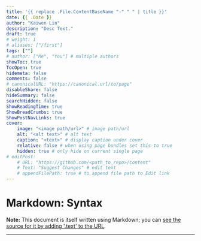 ```yaml
---
title: '{{ replace .File.ContentBaseName "-" " " | title }}'
date: {{ .Date }}
author: "Kaiwen Lin"
description: "Desc Text."
draft: true
# weight: 1
# aliases: ["/first"]
tags: [""]
# author: ["Me", "You"] # multiple authors
showToc: true
TocOpen: true
hidemeta: false
comments: false
# canonicalURL: "https://canonical.url/to/page"
disableShare: false
hideSummary: false
searchHidden: false
ShowReadingTime: true
ShowBreadCrumbs: true
ShowPostNavLinks: true
cover:
    image: "<image path/url>" # image path/url
    alt: "<alt text>" # alt text
    caption: "<text>" # display caption under cover
    relative: false # when using page bundles set this to true
    hidden: true # only hide on current single page
# editPost:
    # URL: "https://github.com/<path_to_repo>/content"
    # Text: "Suggest Changes" # edit text
    # appendFilePath: true # to append file path to Edit link
---
```


# Markdown: Syntax

**Note:** This document is itself written using Markdown; you
can [see the source for it by adding '.text' to the URL](/projects/markdown/syntax.text).

----